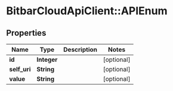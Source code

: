 # BitbarCloudApiClient::APIEnum

## Properties
Name | Type | Description | Notes
------------ | ------------- | ------------- | -------------
**id** | **Integer** |  | [optional] 
**self_uri** | **String** |  | [optional] 
**value** | **String** |  | [optional] 


